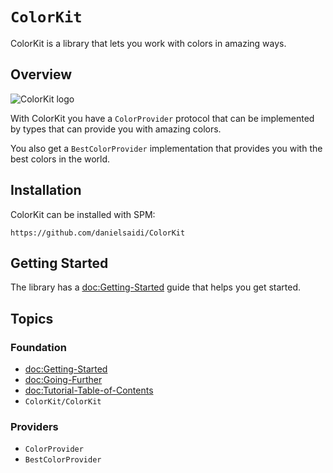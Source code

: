 # ``ColorKit``

ColorKit is a library that lets you work with colors in amazing ways. 

## Overview

![ColorKit logo](Logo.jpg)

With ColorKit you have a ``ColorProvider`` protocol that can be implemented by types that can provide you with amazing colors.

You also get a ``BestColorProvider`` implementation that provides you with the best colors in the world.


## Installation

ColorKit can be installed with SPM:

```
https://github.com/danielsaidi/ColorKit
```

## Getting Started

The library has a <doc:Getting-Started> guide that helps you get started.


## Topics

### Foundation

- <doc:Getting-Started>
- <doc:Going-Further>
- <doc:Tutorial-Table-of-Contents>
- ``ColorKit/ColorKit``

### Providers

- ``ColorProvider``
- ``BestColorProvider``
